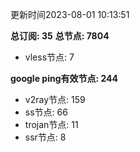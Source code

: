 更新时间2023-08-01 10:13:51

**总订阅: 35**
**总节点: 7804**
- vless节点: 7

**google ping有效节点: 244**
- v2ray节点: 159
- ss节点: 66
- trojan节点: 11
- ssr节点: 8
